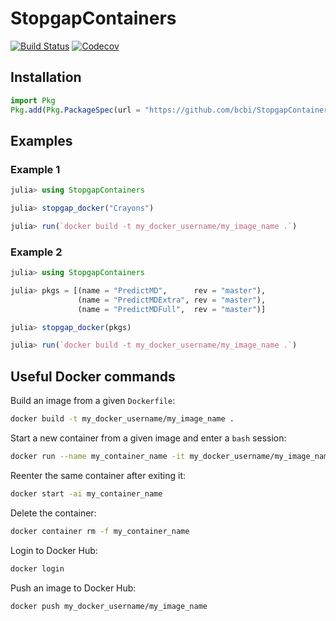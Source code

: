# StopgapContainers

[![Build Status](https://travis-ci.com/bcbi/StopgapContainers.jl.svg?branch=master)](https://travis-ci.com/bcbi/StopgapContainers.jl/branches)
[![Codecov](https://codecov.io/gh/bcbi/StopgapContainers.jl/branch/master/graph/badge.svg)](https://codecov.io/gh/bcbi/StopgapContainers.jl)

## Installation

```julia
import Pkg
Pkg.add(Pkg.PackageSpec(url = "https://github.com/bcbi/StopgapContainers.jl", rev = "master"))
```

## Examples

### Example 1

```julia
julia> using StopgapContainers

julia> stopgap_docker("Crayons")

julia> run(`docker build -t my_docker_username/my_image_name .`)
```

### Example 2

```julia
julia> using StopgapContainers

julia> pkgs = [(name = "PredictMD",      rev = "master"),
               (name = "PredictMDExtra", rev = "master"),
               (name = "PredictMDFull",  rev = "master")]

julia> stopgap_docker(pkgs)

julia> run(`docker build -t my_docker_username/my_image_name .`)
```

## Useful Docker commands

Build an image from a given `Dockerfile`:
```bash
docker build -t my_docker_username/my_image_name .
```

Start a new container from a given image and enter a `bash` session:
```bash
docker run --name my_container_name -it my_docker_username/my_image_name /bin/bash
```

Reenter the same container after exiting it:
```bash
docker start -ai my_container_name
```

Delete the container:
```bash
docker container rm -f my_container_name
```

Login to Docker Hub:
```bash
docker login
```

Push an image to Docker Hub:
```bash
docker push my_docker_username/my_image_name
```
